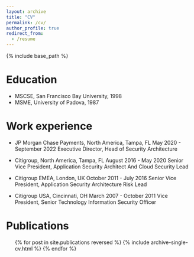 ```yaml
---
layout: archive
title: "CV"
permalink: /cv/
author_profile: true
redirect_from:
  - /resume
---
```


{% include base_path %}

Education
======
* MSCSE, San Francisco Bay University, 1998
* MSME, University of Padova, 1987

Work experience
======

* JP Morgan Chase Payments, North America, Tampa, FL 	May 2020 - September 2022
  Executive Director, Head of Security Architecture

* Citigroup, North America, Tampa, FL 	August 2016 - May 2020
  Senior Vice President, Application Security Architect And Cloud Security Lead

* Citigroup EMEA, London, UK 	October 2011 - July 2016
  Senior Vice President, Application Security Architecture Risk Lead 

* Citigroup USA, Cincinnati, OH 	March 2007 - October 2011
  Vice President, Senior Technology Information Security Officer 

Publications
======
  <ul>{% for post in site.publications reversed %}
    {% include archive-single-cv.html %}
  {% endfor %}</ul>



